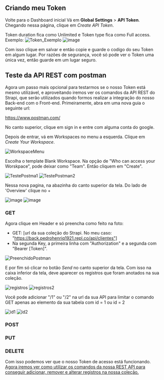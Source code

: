 ## Criando meu Token

Volte para o Dashboard inicial Vá em **Global Settings** > **API Token**. Chegando nessa página, clique em *Create API Token*.

Token duration fica como Unlimited e Token type fica como Full access. Exemplo:
![Token_Exemplo](https://github.com/Pedroo722/Guia-Strapi/assets/132232273/0efff72f-ae08-4cc5-8077-03fd329b76c9)
![image](https://github.com/Pedroo722/Guia-Strapi/assets/132232273/64a913ad-4b09-4787-8ee6-855d941a592d)

Com isso clique em salvar e então copie e guarde o codigo do seu Token em algum lugar. Por razões de segurança, você só pode ver o Token uma única vez, então guarde em um lugar seguro.

## Teste da API REST com postman

Agora um passo mais opcional para testarmos se o nosso Token está mesmo utilizável, e aproveitando iremos ver os comandos da API REST do Strapi, que serão utilizados quando formos realizar a integração do nosso Back-end com o Front-end. Primeiramente, abra em uma nova guia o seguinte url:

 https://www.postman.com/

No canto superior, clique em sign in e entre com alguma conta do google.

Depois de entrar, vá em Workspaces no menu a esquerda. Clique em *Create Your Workspace*.

![WorkspaceMenu](https://github.com/Pedroo722/Guia-Strapi/assets/132232273/dffc2a1a-3c66-4111-9bd9-fed9a97987ad)

Escolha o template Blank Workspace. Na opção de "Who can access your Worskpace", pode deixar como "Team". Então cliquem em "Create".

![TestePostma1](https://github.com/Pedroo722/Guia-Strapi/assets/132232273/17f76857-3ca9-4702-b4e0-3707ccd13fae)
![TestePostman2](https://github.com/Pedroo722/Guia-Strapi/assets/132232273/de9850e0-863d-43cb-8010-9def0495c7ab)

Nessa nova pagina, na abazinha do canto superior da tela. Do lado de 'Overview' clique no +

![image](https://github.com/Pedroo722/Guia-Strapi/assets/132232273/2339b2ee-15ae-4408-9e8a-802de9f8287e)
![image](https://github.com/Pedroo722/Guia-Strapi/assets/132232273/50bdd3a8-54b8-4447-8468-fe1a7c66ea7f)

### GET

Agora clique em Header e só preencha como feito na foto:
- GET: [url da sua coleção do Strapi. No meu caso: "https://back.pedrohenriq1921.repl.co/api/clientes"]
- Na segunda Key, a primeira linha com "Authorization" e a segunda com "Bearer [Token]". 

![PreenchidoPostman](https://github.com/Pedroo722/Guia-Strapi/assets/132232273/58ec7be6-fa90-4590-bc8e-eb4ef876b7a6)

E por fim só clicar no botão *Send* no canto superior da tela. Com isso na caixa inferior da tela, deve aparecer os registros que foram anotados na sua coleção.

![registros](https://github.com/Pedroo722/Guia-Strapi/assets/132232273/b1ccf42b-acdb-4a87-bdd5-67575680a57e)
![registros2](https://github.com/Pedroo722/Guia-Strapi/assets/132232273/178baac3-2bb8-49ca-ba28-4fb0611d99a8)

Você pode adicionar "/1" ou "/2" na url da sua API para limitar o comando GET apenas ao elemento da sua tabela com id = 1 ou id = 2

![id1](https://github.com/Pedroo722/Guia-Strapi/assets/132232273/edd5fdc0-e556-467e-ae6d-1c84738baffb)
![id2](https://github.com/Pedroo722/Guia-Strapi/assets/132232273/152c0cb3-7015-45e0-ab24-6699d95245e5)

### POST

### PUT

### DELETE

Com isso podemos ver que o nosso Token de acesso está funcionando. [Agora iremos ver como utilizar os comandos da nossa REST API para conseguir adicionar, remover e alterar registros na nossa coleção.](REST.md)
